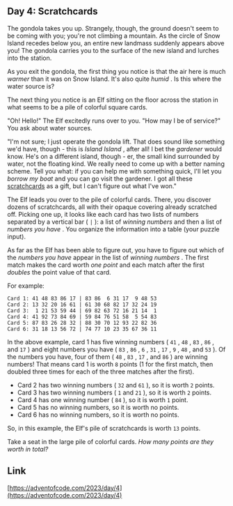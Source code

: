 ## Day 4: Scratchcards

The gondola takes you up. Strangely, though, the ground doesn't seem to be coming with you; you're not climbing a mountain. As the circle of Snow Island recedes below you, an entire new landmass suddenly appears above you! The gondola carries you to the surface of the new island and lurches into the station.

As you exit the gondola, the first thing you notice is that the air here is much _warmer_ than it was on Snow Island. It's also quite _humid_ . Is this where the water source is?

The next thing you notice is an Elf sitting on the floor across the station in what seems to be a pile of colorful square cards.

"Oh! Hello!" The Elf excitedly runs over to you. "How may I be of service?" You ask about water sources.

"I'm not sure; I just operate the gondola lift. That does sound like something we'd have, though - this is _Island Island_ , after all! I bet the _gardener_ would know. He's on a different island, though - er, the small kind surrounded by water, not the floating kind. We really need to come up with a better naming scheme. Tell you what: if you can help me with something quick, I'll let you _borrow my boat_ and you can go visit the gardener. I got all these [scratchcards](https://en.wikipedia.org/wiki/Scratchcard) as a gift, but I can't figure out what I've won."

The Elf leads you over to the pile of colorful cards. There, you discover dozens of scratchcards, all with their opaque covering already scratched off. Picking one up, it looks like each card has two lists of numbers separated by a vertical bar ( `|` ): a list of _winning numbers_ and then a list of _numbers you have_ . You organize the information into a table (your puzzle input).

As far as the Elf has been able to figure out, you have to figure out which of the _numbers you have_ appear in the list of _winning numbers_ . The first match makes the card worth _one point_ and each match after the first _doubles_ the point value of that card.

For example:

```
Card 1: 41 48 83 86 17 | 83 86  6 31 17  9 48 53
Card 2: 13 32 20 16 61 | 61 30 68 82 17 32 24 19
Card 3:  1 21 53 59 44 | 69 82 63 72 16 21 14  1
Card 4: 41 92 73 84 69 | 59 84 76 51 58  5 54 83
Card 5: 87 83 26 28 32 | 88 30 70 12 93 22 82 36
Card 6: 31 18 13 56 72 | 74 77 10 23 35 67 36 11
```

In the above example, card 1 has five winning numbers ( `41` , `48` , `83` , `86` , and `17` ) and eight numbers you have ( `83` , `86` , `6` , `31` , `17` , `9` , `48` , and `53` ). Of the numbers you have, four of them ( `48` , `83` , `17` , and `86` ) are winning numbers! That means card 1 is worth `8` points (1 for the first match, then doubled three times for each of the three matches after the first).

- Card 2 has two winning numbers ( `32` and `61` ), so it is worth `2` points.
- Card 3 has two winning numbers ( `1` and `21` ), so it is worth `2` points.
- Card 4 has one winning number ( `84` ), so it is worth `1` point.
- Card 5 has no winning numbers, so it is worth no points.
- Card 6 has no winning numbers, so it is worth no points.

So, in this example, the Elf's pile of scratchcards is worth `13` points.

Take a seat in the large pile of colorful cards. _How many points are they worth in total?_

## Link

[https://adventofcode.com/2023/day/4](https://adventofcode.com/2023/day/4)

